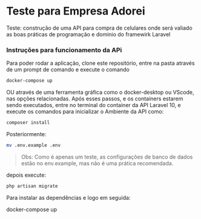 # Teste para Empresa Adorei
Teste: construção de uma API para compra de celulares onde será valiado
as boas práticas de programação e dominio do framewirk Laravel

### Instruções para funcionamento da APi 
Para poder rodar a aplicação, clone este repositório, entre na pasta através de um prompt de comando e execute o comando 

```bash
docker-compose up
```
OU através de uma ferramenta gráfica como o docker-desktop ou VScode, nas opções relacionadas. Após esses passos, e os containers estarem sendo executados, entre no terminal do container da API Laravel 10, e execute os comandos para inicializar o Ambiente da API como: 
```bash
composer install
```
Posteriormente:
```bash
mv .env.example .env
```
> Obs: Como é apenas um teste, as configurações de banco de dados estão no env.example, mas não é uma prática recomendada.

depois execute:
```bash
php artisan migrate
```

Para instalar as dependências e logo em seguida:

docker-compose up
